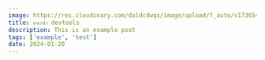 ```yaml
---
image: https://res.cloudinary.com/daldcdwqs/image/upload/f_auto/v1736545524/learn-wrikka-com/l88052sefkvoxn6bhzen.webp
title: แนะนำ devtools
description: This is an example post
tags: ['example', 'test']
date: 2024-01-20
---
```

